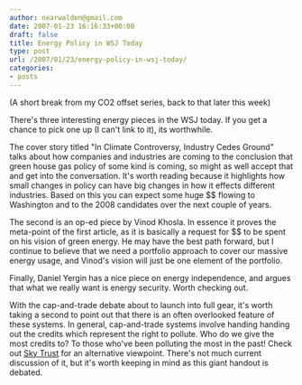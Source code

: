 ```yaml
---
author: nearwalden@gmail.com
date: 2007-01-23 16:16:33+00:00
draft: false
title: Energy Policy in WSJ Today
type: post
url: /2007/01/23/energy-policy-in-wsj-today/
categories:
- posts
---
```


(A short break from my CO2 offset series, back to that later this week)





There's three interesting energy pieces in the WSJ today.  If you get a chance to pick one up (I can't link to it), its worthwhile.





The cover story titled "In Climate Controversy, Industry Cedes Ground" talks about how companies and industries are coming to the conclusion that green house gas policy of some kind is coming, so might as well accept that and get into the conversation.  It's worth reading because it highlights how small changes in policy can have big changes in how it effects different industries.  Based on this you can expect some huge $$ flowing to Washington and to the 2008 candidates over the next couple of years.  





The second is an op-ed piece by Vinod Khosla.  In essence it proves the meta-point of the first article, as it is basically a request for $$ to be spent on his vision of green energy.  He may have the best path forward, but I continue to believe that we need a portfolio approach to cover our massive energy usage, and Vinod's vision will just be one element of the portfolio. 





Finally, Daniel Yergin has a nice piece on energy independence, and argues that what we really want is energy security.  Worth checking out.





With the cap-and-trade debate about to launch into full gear, it's worth taking a second to point out that there is an often overlooked feature of these systems.  In general, cap-and-trade systems involve handing handing out the credits which represent the right to pollute.  Who do we give the most credits to?  To those who've been polluting the most in the past!  Check out [Sky Trust](http://www.ppionline.org/ppi_ci.cfm?knlgAreaID=116&subsecID=149&contentID=3867) for an alternative viewpoint.  There's not much current discussion of it, but it's worth keeping in mind as this giant handout is debated. 



